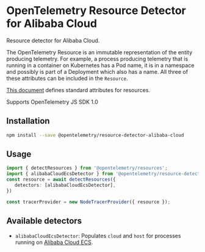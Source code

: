 # OpenTelemetry Resource Detector for Alibaba Cloud

Resource detector for Alibaba Cloud.

The OpenTelemetry Resource is an immutable representation of the entity producing telemetry. For example, a process producing telemetry that is running in a container on Kubernetes has a Pod name, it is in a namespace and possibly is part of a Deployment which also has a name. All three of these attributes can be included in the `Resource`.

[This document][resource-semantic_conventions] defines standard attributes for resources.

Supports OpenTelemetry JS SDK 1.0

## Installation

```bash
npm install --save @opentelemetry/resource-detector-alibaba-cloud
```

## Usage

```typescript
import { detectResources } from '@opentelemetry/resources';
import { alibabaCloudEcsDetector } from '@opentelemetry/resource-detector-alibaba-cloud'
const resource = await detectResources({
   detectors: [alibabaCloudEcsDetector],
})

const tracerProvider = new NodeTracerProvider({ resource });
```

## Available detectors

- `alibabaCloudEcsDetector`: Populates `cloud` and `host` for processes running on [Alibaba Cloud ECS](https://www.alibabacloud.com/product/ecs).

[resource-semantic_conventions]: https://github.com/open-telemetry/semantic-conventions/tree/main/docs/resource
